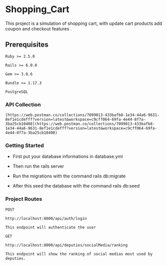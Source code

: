 # Shopping_Cart

This project is a simulation of shopping cart, with update cart products add coupon and checkout features .

## Prerequisites

```
Ruby >= 2.5.0
```

```
Rails >= 6.0.0
```

```
Gem >= 3.0.6
```

```
Bundle >= 1.17.3
```

```
PostgreSQL
```


### API Collection

```
[https://web.postman.co/collections/7099013-433bafb8-1e34-44a6-9631-8ef1e1cdefff?version=latest&workspace=c9cff064-69fa-4e44-8f7a-3ba25cb10408](https://web.postman.co/collections/7099013-433bafb8-1e34-44a6-9631-8ef1e1cdefff?version=latest&workspace=c9cff064-69fa-4e44-8f7a-3ba25cb10408)
```


### Getting Started

- First put your database informations in database.yml 

- Then run the rails server

- Run the migrations with the command rails db:migrate

- After this seed the database with the command rails db:seed


### Project Routes


```
POST
```

```
http://localhost:8000/api/auth/login
```

```
This endpoint will authenticate the user
```

```
GET
```
```
http://localhost:8000/api/deputies/socialMedia/ranking
```
```
This endpoint will show the ranking of social medias most used by deputies. 
```
